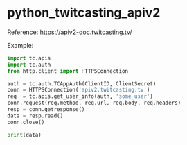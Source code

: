 # python_twitcasting_apiv2
Reference: https://apiv2-doc.twitcasting.tv/

Example:
```python
import tc.apis
import tc.auth
from http.client import HTTPSConnection

auth = tc.auth.TCAppAuth(ClientID, ClientSecret)
conn = HTTPSConnection('apiv2.twitcasting.tv')
req  = tc.apis.get_user_info(auth, 'some_user')
conn.request(req.method, req.url, req.body, req.headers)
resp = conn.getresponse()
data = resp.read()
conn.close()

print(data)
```